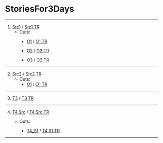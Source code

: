 # StoriesFor3Days

---

1. [Src1](https://github.com/firatsarlar/StoriesFor3Days/blob/main/SRC_T1.md) /
   [Src1 TR](https://translate.google.com/translate?hl=tr&sl=en&u=https://github.com/firatsarlar/StoriesFor3Days/blob/main/SRC_T1.md)
    - Outs:
        - [O1](https://github.com/firatsarlar/StoriesFor3Days/blob/main/T1_A3.md) /
          [O1  TR ](https://translate.google.com/translate?hl=tr&sl=en&u=https://github.com/firatsarlar/StoriesFor3Days/blob/main/T1_A3.md)

        - [O2](https://github.com/firatsarlar/StoriesFor3Days/blob/main/T1_A4.md) /
          [O2  TR ](https://translate.google.com/translate?hl=tr&sl=en&u=https://github.com/firatsarlar/StoriesFor3Days/blob/main/T1_A4.md)

        - [O3](https://github.com/firatsarlar/StoriesFor3Days/blob/main/T1_A5.md) /
          [O3  TR ](https://translate.google.com/translate?hl=tr&sl=en&u=https://github.com/firatsarlar/StoriesFor3Days/blob/main/T1_A5.md)

---
2. [Src2](https://github.com/firatsarlar/StoriesFor3Days/blob/main/T2_SRC.md) /
   [Src2 TR](https://translate.google.com/translate?hl=tr&sl=en&u=https://github.com/firatsarlar/StoriesFor3Days/blob/main/T2_SRC.md)
    - Outs:
        - [O1](https://github.com/firatsarlar/StoriesFor3Days/blob/main/T2_A1.md) /
          [O1  TR ](https://translate.google.com/translate?hl=tr&sl=en&u=https://github.com/firatsarlar/StoriesFor3Days/blob/main/T2_A1.md)
---
3. [T3](https://github.com/firatsarlar/StoriesFor3Days/blob/main/rw.md) /
   [T3 TR](https://translate.google.com/translate?hl=tr&sl=en&u=https://github.com/firatsarlar/StoriesFor3Days/blob/main/rw.md)  
--- 
4. [T4 Src](https://github.com/firatsarlar/StoriesFor3Days/blob/main/T5_Src.md) /
   [T4 Src TR](https://translate.google.com/translate?hl=tr&sl=en&u=https://github.com/firatsarlar/StoriesFor3Days/blob/main/T5_Src.md)
    - Outs:  
         
      - [T4_S1](https://github.com/firatsarlar/StoriesFor3Days/blob/main/T5_S1.md) / [T4 S1 TR](https://translate.google.com/translate?hl=tr&sl=en&u=https://github.com/firatsarlar/StoriesFor3Days/blob/main/T5_S1.md)
---
